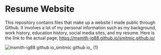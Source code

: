# Resume Website
This repository contains files that make up a website I made public through Github. It involves a lot of my personal information such as my
background, work history, education history, social media sites, and my resume. Here is the link to the actual page, https://msmith-ig88.github.io/smitmic.github.io/

![msmith-ig88 github io_smitmic github io_ (1)](https://user-images.githubusercontent.com/59002110/236763548-3c814257-19d5-486c-825e-e382aed7376b.png)
